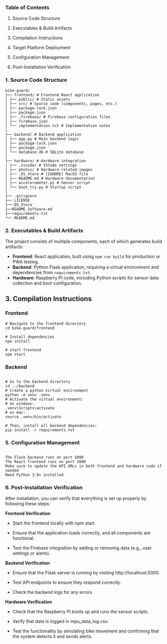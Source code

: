 ### Table of Contents
1. Source Code Structure

2. Executables & Build Artifacts

3. Compilation Instructions

4. Target Platform Deployment

5. Configuration Management

6. Post-Installation Verification

### 1. Source Code Structure
```
bike-guard/
├── frontend/ # Frontend React application
│ ├── public/ # Static assets
│ ├── src/ # Source code (components, pages, etc.)
│ ├── package-lock.json
│ ├── package.json
│ ├── .firebase/ # Firebase configuration files
│ ├── firebase.json
│ └── implementation.txt # Implementation notes
│
├── backend/ # Backend application
│ ├── app.py # Main backend logic
│ ├── package-lock.json
│ ├── package.json
│ └── database.db # SQLite database
│
├── hardware/ # Hardware integration
│ ├── .vscode/ # VSCode settings
│ ├── photos/ # Hardware-related images
│ ├── .DS_Store # [IGNORE] MacOS file
│ ├── README.md # Hardware documentation
│ ├── accelerometer.py # Sensor script
│ └── boot_try.py # Startup script
│
├── .gitignore
├── LICENSE
├──.DS_Store
├──README_Software.md
├──requirements.txt
└── README.md 
```

### 2. Executables & Build Artifacts

The project consists of multiple components, each of which generates build artifacts:

- **Frontend**: React application, built using `npm run build` for production or PWA testing.
- **Backend**: Python Flask application, requiring a virtual environment and dependencies from `requirements.txt`.
- **Hardware**: Raspberry Pi code, including Python scripts for sensor data collection and boot configuration.

## 3. Compilation Instructions

### Frontend

```
# Navigate to the frontend directory
cd bike-guard/frontend

# Install dependencies
npm install

# start frontend
npm start

```
### Backend
```

# Go to the backend directory
cd ../backend
# Create a python virtual environment
python -m venv .venv
# Activate the virtual environment:
# on windows:
.venv\Scripts\activate
# on mac:
source .venv/bin/activate

# Then, install all backend dependencies:
pip install -r requirements.txt

```

### 5. Configuration Management
```

The Flask backend runs on port 5000
The React frontend runs on port 3000
Make sure to update the API URLs in both frontend and hardware code if needed
Need Python 3.8+ installed
```

### 6. Post-Installation Verification

After installation, you can verify that everything is set up properly by following these steps:

**Frontend Verification**

- Start the frontend locally with npm start.

- Ensure that the application loads correctly, and all components are functional.

- Test the Firebase integration by adding or removing data (e.g., user settings or alerts).

**Backend Verification**

- Ensure that the Flask server is running by visiting http://localhost:5000.

- Test API endpoints to ensure they respond correctly.

- Check the backend logs for any errors.

**Hardware Verification**

- Check that the Raspberry Pi boots up and runs the sensor scripts.

- Verify that data is logged in mpu_data_log.csv.

- Test the functionality by simulating bike movement and confirming that the system detects it and sends alerts.



